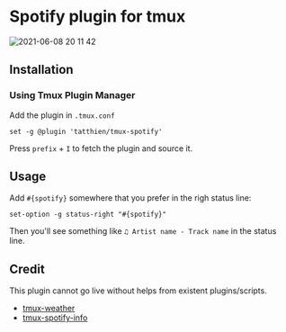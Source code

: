 # Spotify plugin for tmux

![2021-06-08 20 11 42](https://user-images.githubusercontent.com/72242664/121208487-4bfd1100-c8a4-11eb-98a0-8d8c638226f2.gif)

## Installation

### Using Tmux Plugin Manager

Add the plugin in `.tmux.conf`

```
set -g @plugin 'tatthien/tmux-spotify'
```

Press `prefix` + `I` to fetch the plugin and source it.

## Usage

Add `#{spotify}` somewhere that you prefer in the righ status line:

```
set-option -g status-right "#{spotify}"
```

Then you'll see something like `♫ Artist name - Track name` in the status line.

## Credit

This plugin cannot go live without helps from existent plugins/scripts.

- [tmux-weather](https://github.com/xamut/tmux-weather)
- [tmux-spotify-info](https://github.com/jdxcode/tmux-spotify-info)
